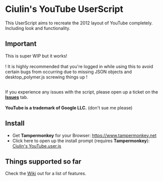# Ciulin's YouTube UserScript

This UserScript aims to recreate the 2012 layout of YouTube completely. Including look and functionality.

## Important
This is super WIP but it works!<br/><br/>
! It is highly recommended that you're logged in while using this to avoid certain bugs from occurring due to missing JSON objects and desktop_polymer.js screwing things up !
</br></br>

If you experience any issues with the script, please open up a ticket on the [**Issues**](https://github.com/ciulinuwu/ciulin-s-youtube/issues/new/choose) tab.</br></br>
**YouTube is a trademark of Google LLC.** (don't sue me please)</br>

## Install
- Get **Tampermonkey** for your Browser: https://www.tampermonkey.net<br/>
- Click here to open up the install prompt (requires **Tampermonkey**): [Ciulin's YouTube.user.js](https://github.com/ciulinuwu/ciulin-s-youtube/raw/main/Ciulin's%20YouTube.user.js)

## Things supported so far
Check the [Wiki](https://github.com/ciulinuwu/ciulin-s-youtube/wiki/features) out for a list of features.
